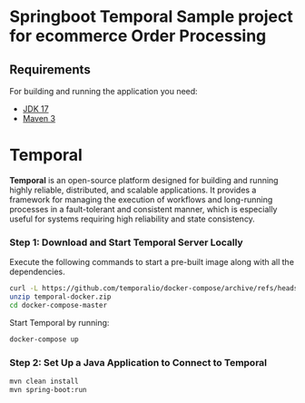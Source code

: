 # Springboot Temporal Sample project for ecommerce Order Processing

## Requirements

For building and running the application you need:

- [JDK 17](https://www.oracle.com/java/technologies/downloads/#java17)
- [Maven 3](https://maven.apache.org)

# Temporal

**Temporal** is an open-source platform designed for building and running highly reliable, distributed, and scalable applications. It provides a framework for managing the execution of workflows and long-running processes in a fault-tolerant and consistent manner, which is especially useful for systems requiring high reliability and state consistency.


### Step 1: Download and Start Temporal Server Locally

Execute the following commands to start a pre-built image along with all the dependencies.

```bash
curl -L https://github.com/temporalio/docker-compose/archive/refs/heads/master.zip -o temporal-docker.zip
unzip temporal-docker.zip
cd docker-compose-master
```

Start Temporal by running:

```bash
docker-compose up
```
### Step 2: Set Up a Java Application to Connect to Temporal

```bash
mvn clean install
mvn spring-boot:run
```


